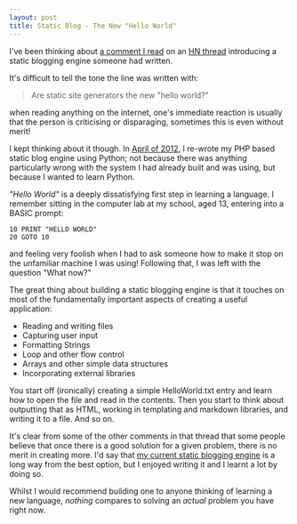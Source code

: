 ```yaml
---
layout: post
title: Static Blog - The New "Hello World"
---
```


I've been thinking about [a comment I read][HNCOMMENT] on an [HN thread][HNTHREAD] introducing a static blogging engine someone had written.

It's difficult to tell the tone the line was written with:

> Are static site generators the new "hello world?"

when reading anything on the internet, one's immediate reaction is usually that the person is criticising or disparaging, sometimes this is even without merit!

I kept thinking about it though. In [April of 2012][pyDimension], I re-wrote my PHP based static blog engine using Python; not because there was anything particularly wrong with the system I had already built and was using, but because I wanted to learn Python.

*"Hello World"* is a deeply dissatisfying first step in learning a language. I remember sitting in the computer lab at my school, aged 13, entering into a BASIC prompt:

    10 PRINT "HELLO WORLD"
    20 GOTO 10

and feeling very foolish when I had to ask someone how to make it stop on the unfamiliar machine I was using! Following that, I was left with the question "What now?"

The great thing about building a static blogging engine is that it touches on most of the fundamentally important aspects of creating a useful application:

- Reading and writing files
- Capturing user input
- Formatting Strings
- Loop and other flow control
- Arrays and other simple data structures
- Incorporating external libraries

You start off (ironically) creating a simple HelloWorld.txt entry and learn how to open the file and read in the contents. Then you start to think about outputting that as HTML, working in templating and markdown libraries, and writing it to a file. And so on.

It's clear from some of the other comments in that thread that some people believe that once there is a good solution for a given problem, there is no merit in creating more. I'd say that [my current static blogging engine][INSTRUMENTS] is a long way from the best option, but I enjoyed writing it and I learnt a lot by doing so.

Whilst I would recommend building one to anyone thinking of learning a new language, *nothing* compares to solving an *actual* problem you have right now.

[HNCOMMENT]: http://news.ycombinator.com/item?id=5262597
[HNTHREAD]: http://news.ycombinator.com/item?id=5262099
[pyDimension]: http://www.subdimension.co.uk/2012/04/20/New_Project_pyDimension.html
[INSTRUMENTS]: https://github.com/MalphasWats/electrostatic